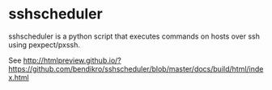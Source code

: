 sshscheduler
============

sshscheduler is a python script that executes commands on hosts over ssh using pexpect/pxssh.

See http://htmlpreview.github.io/?https://github.com/bendikro/sshscheduler/blob/master/docs/build/html/index.html
